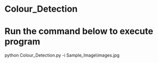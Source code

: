 # Colour_Detection
# Run the command below to execute program
python Colour_Detection.py -i Sample_Image\images.jpg
